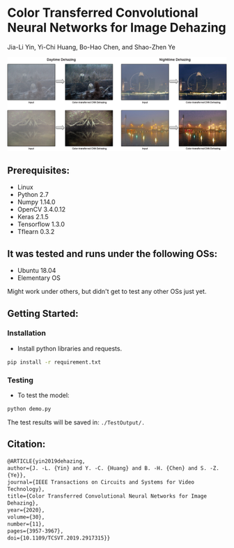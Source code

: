 # Color Transferred Convolutional Neural Networks for Image Dehazing
Jia-Li Yin, Yi-Chi Huang, Bo-Hao Chen, and Shao-Zhen Ye

![](/demo.png)

## Prerequisites:
* Linux
* Python 2.7
* Numpy 1.14.0
* OpenCV 3.4.0.12
* Keras 2.1.5
* Tensorflow 1.3.0
* Tflearn 0.3.2

## It was tested and runs under the following OSs:
* Ubuntu 18.04
* Elementary OS

Might work under others, but didn't get to test any other OSs just yet.

## Getting Started:
### Installation
- Install python libraries and requests.
```bash
pip install -r requirement.txt
```

### Testing 
- To test the model:
```bash
python demo.py
``` 
The test results will be saved in: `./TestOutput/.`

## Citation:
    @ARTICLE{yin2019dehazing,  
    author={J. -L. {Yin} and Y. -C. {Huang} and B. -H. {Chen} and S. -Z. {Ye}},  
    journal={IEEE Transactions on Circuits and Systems for Video Technology},  
    title={Color Transferred Convolutional Neural Networks for Image Dehazing},   
    year={2020},  
    volume={30},  
    number={11},  
    pages={3957-3967}, 
    doi={10.1109/TCSVT.2019.2917315}}
    
